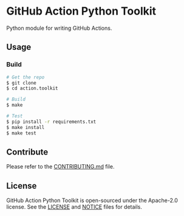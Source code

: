 # GitHub Action Python Toolkit

Python module for writing GitHub Actions.


## Usage

### Build

```bash
# Get the repo
$ git clone
$ cd action.toolkit

# Build
$ make

# Test
$ pip install -r requirements.txt
$ make install
$ make test
```


## Contribute

Please refer to the [CONTRIBUTING.md](./CONTRIBUTING.md) file.


## License

GitHub Action Python Toolkit is open-sourced under the Apache-2.0 license.
See the [LICENSE](LICENSE) and [NOTICE](./NOTICE) files for details.
